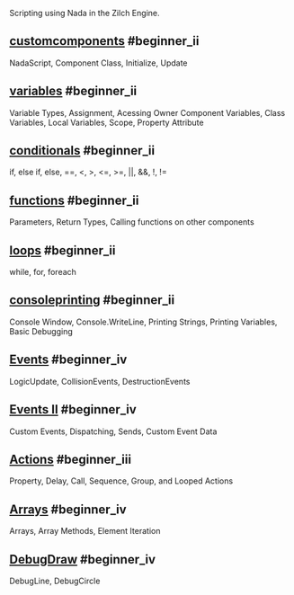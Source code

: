 Scripting using Nada in the Zilch Engine.

 ## [customcomponents](https://github.com/ZilchEngine/ZilchDocs/blob/master/zilch_editor_documentation/tutorials/scripting/customcomponents.md) #beginner_ii 
NadaScript, Component Class, Initialize, Update

 ## [variables](https://github.com/ZilchEngine/ZilchDocs/blob/master/zilch_editor_documentation/tutorials/scripting/variables.md) #beginner_ii 
Variable Types, Assignment, Acessing Owner Component Variables, Class Variables, Local Variables, Scope,  Property Attribute

 ## [conditionals](https://github.com/ZilchEngine/ZilchDocs/blob/master/zilch_editor_documentation/tutorials/scripting/conditionals.md) #beginner_ii
if, else if, else, ==, <, >, <=, >=, ||, &&, !, !=

 ## [functions](https://github.com/ZilchEngine/ZilchDocs/blob/master/zilch_editor_documentation/tutorials/scripting/functions.md) #beginner_ii 
Parameters, Return Types, Calling functions on other components

 ## [loops](https://github.com/ZilchEngine/ZilchDocs/blob/master/zilch_editor_documentation/tutorials/scripting/loops.md) #beginner_ii 
while, for, foreach

 ## [consoleprinting](https://github.com/ZilchEngine/ZilchDocs/blob/master/zilch_editor_documentation/tutorials/scripting/consoleprinting.md) #beginner_ii
Console Window, Console.WriteLine, Printing Strings, Printing Variables, Basic Debugging

 ## [Events](https://github.com/ZilchEngine/ZilchDocs/blob/master/zilch_editor_documentation/tutorials/scripting/events.md) #beginner_iv 
LogicUpdate, CollisionEvents, DestructionEvents

 ## [Events II](https://github.com/ZilchEngine/ZilchDocs/blob/master/zilch_editor_documentation/tutorials/scripting/events_ii.md) #beginner_iv
Custom Events, Dispatching, Sends, Custom Event Data

 ## [Actions](https://github.com/ZilchEngine/ZilchDocs/blob/master/zilch_editor_documentation/tutorials/scripting/actions.md) #beginner_iii 
Property, Delay, Call, Sequence, Group, and Looped Actions

 ## [Arrays](https://github.com/ZilchEngine/ZilchDocs/blob/master/zilch_editor_documentation/tutorials/scripting/arrays.md) #beginner_iv 
Arrays, Array Methods, Element Iteration

 ## [DebugDraw](https://github.com/ZilchEngine/ZilchDocs/blob/master/zilch_editor_documentation/tutorials/scripting/debugdrawing.md) #beginner_iv 
DebugLine, DebugCircle 

 